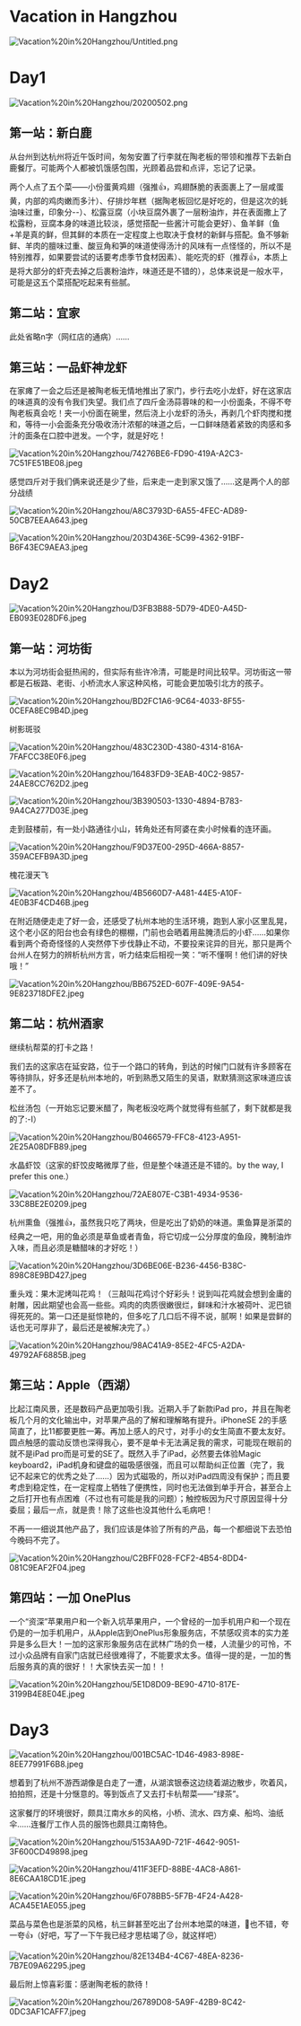 # Vacation in Hangzhou



![Vacation%20in%20Hangzhou/Untitled.png](Vacation%20in%20Hangzhou/Untitled.png)

# Day1

![Vacation%20in%20Hangzhou/20200502.png](Vacation%20in%20Hangzhou/20200502.png)

## 第一站：新白鹿

从台州到达杭州将近午饭时间，匆匆安置了行李就在陶老板的带领和推荐下去新白鹿餐厅。可能两个人都被饥饿感包围，光顾着品尝和点评，忘记了记录。

两个人点了五个菜——小份蛋黄鸡翅（强推👍，鸡翅酥脆的表面裹上了一层咸蛋黄，内部的鸡肉嫩而多汁）、仔排炒年糕（据陶老板回忆是好吃的，但是这次的蚝油味过重，印象分--）、松露豆腐（小块豆腐外裹了一层粉油炸，并在表面撒上了松露粉，豆腐本身的味道比较淡，感觉搭配一些酱汁可能会更好）、鱼羊鲜（鱼+羊是真的鲜，但其鲜的本质在一定程度上也取决于食材的新鲜与搭配。鱼不够新鲜、羊肉的膻味过重、酸豆角和笋的味道使得汤汁的风味有一点怪怪的，所以不是特别推荐，如果要尝试的话要考虑季节食材因素）、能吃壳的虾（推荐👍，本质上是将大部分的虾壳去掉之后裹粉油炸，味道还是不错的），总体来说是一般水平，可能是这五个菜搭配吃起来有些腻。

## 第二站：宜家

此处省略n字（网红店的通病）……

## 第三站：一品虾神龙虾

在家瘫了一会之后还是被陶老板无情地推出了家门，步行去吃小龙虾，好在这家店的味道真的没有令我们失望。我们点了四斤金汤蒜蓉味的和一小份面条，不得不夸陶老板真会吃！夹一小份面在碗里，然后浇上小龙虾的汤头，再剥几个虾肉搅和搅和，等待一小会面条充分吸收汤汁浓郁的味道之后，一口鲜味随着紧致的肉感和多汁的面条在口腔中迸发。一个字，就是好吃！

![Vacation%20in%20Hangzhou/74276BE6-FD90-419A-A2C3-7C51FE51BE08.jpeg](Vacation%20in%20Hangzhou/74276BE6-FD90-419A-A2C3-7C51FE51BE08.jpeg)

感觉四斤对于我们俩来说还是少了些，后来走一走到家又饿了……这是两个人的部分战绩

![Vacation%20in%20Hangzhou/A8C3793D-6A55-4FEC-AD89-50CB7EEAA643.jpeg](Vacation%20in%20Hangzhou/A8C3793D-6A55-4FEC-AD89-50CB7EEAA643.jpeg)

![Vacation%20in%20Hangzhou/203D436E-5C99-4362-91BF-B6F43EC9AEA3.jpeg](Vacation%20in%20Hangzhou/203D436E-5C99-4362-91BF-B6F43EC9AEA3.jpeg)

# Day2

![Vacation%20in%20Hangzhou/D3FB3B88-5D79-4DE0-A45D-EB093E028DF6.jpeg](Vacation%20in%20Hangzhou/D3FB3B88-5D79-4DE0-A45D-EB093E028DF6.jpeg)

## 第一站：河坊街

本以为河坊街会挺热闹的，但实际有些许冷清，可能是时间比较早。河坊街这一带都是石板路、老街、小桥流水人家这种风格，可能会更加吸引北方的孩子。

![Vacation%20in%20Hangzhou/BD2FC1A6-9C64-4033-8F55-0CEFA8EC9B4D.jpeg](Vacation%20in%20Hangzhou/BD2FC1A6-9C64-4033-8F55-0CEFA8EC9B4D.jpeg)

树影斑驳

![Vacation%20in%20Hangzhou/483C230D-4380-4314-816A-7FAFCC38E0F6.jpeg](Vacation%20in%20Hangzhou/483C230D-4380-4314-816A-7FAFCC38E0F6.jpeg)

![Vacation%20in%20Hangzhou/16483FD9-3EAB-40C2-9857-24AE8CC762D2.jpeg](Vacation%20in%20Hangzhou/16483FD9-3EAB-40C2-9857-24AE8CC762D2.jpeg)

![Vacation%20in%20Hangzhou/3B390503-1330-4894-B783-9A4CA277D03E.jpeg](Vacation%20in%20Hangzhou/3B390503-1330-4894-B783-9A4CA277D03E.jpeg)

走到鼓楼前，有一处小路通往小山，转角处还有阿婆在卖小时候看的连环画。

![Vacation%20in%20Hangzhou/F9D37E00-295D-466A-8857-359ACEFB9A3D.jpeg](Vacation%20in%20Hangzhou/F9D37E00-295D-466A-8857-359ACEFB9A3D.jpeg)

槐花漫天飞

![Vacation%20in%20Hangzhou/4B5660D7-A481-44E5-A10F-4E0B3F4CD46B.jpeg](Vacation%20in%20Hangzhou/4B5660D7-A481-44E5-A10F-4E0B3F4CD46B.jpeg)

在附近随便走走了好一会，还感受了杭州本地的生活环境，跑到人家小区里乱晃，这个老小区的阳台也会有绿色的棚棚，门前也会晒着用盐腌渍后的小虾……如果你看到两个奇奇怪怪的人突然停下步伐静止不动，不要投来诧异的目光，那只是两个台州人在努力的辨析杭州方言，听力结束后相视一笑：“听不懂啊！他们讲的好快哦！”

![Vacation%20in%20Hangzhou/BB6752ED-607F-409E-9A54-9E823718DFE2.jpeg](Vacation%20in%20Hangzhou/BB6752ED-607F-409E-9A54-9E823718DFE2.jpeg)

## 第二站：杭州酒家

继续杭帮菜的打卡之路！

我们去的这家店在延安路，位于一个路口的转角，到达的时候门口就有许多顾客在等待排队，好多还是杭州本地的，听到熟悉又陌生的吴语，默默猜测这家味道应该差不了。

松丝汤包（一开始忘记要米醋了，陶老板没吃两个就觉得有些腻了，剩下就都是我的了:-I）

![Vacation%20in%20Hangzhou/B0466579-FFC8-4123-A951-2E25A08DFB89.jpeg](Vacation%20in%20Hangzhou/B0466579-FFC8-4123-A951-2E25A08DFB89.jpeg)

水晶虾饺（这家的虾饺皮略微厚了些，但是整个味道还是不错的。by the way, I prefer this one.）

![Vacation%20in%20Hangzhou/72AE807E-C3B1-4934-9536-33C8BE2E0209.jpeg](Vacation%20in%20Hangzhou/72AE807E-C3B1-4934-9536-33C8BE2E0209.jpeg)

杭州熏鱼（强推👍，虽然我只吃了两块，但是吃出了奶奶的味道。熏鱼算是浙菜的经典之一吧，用的鱼必须是草鱼或者青鱼，将它切成一公分厚度的鱼段，腌制油炸入味，而且必须是糖醋味的才好吃！）

![Vacation%20in%20Hangzhou/3D6BE06E-B236-4456-B38C-898C8E9BD427.jpeg](Vacation%20in%20Hangzhou/3D6BE06E-B236-4456-B38C-898C8E9BD427.jpeg)

重头戏：果木泥烤叫花鸡！（三敲叫花鸡讨个好彩头！说到叫花鸡就会想到金庸的射雕，因此期望也会高一些些。鸡肉的肉质很嫩很烂，鲜味和汁水被荷叶、泥巴锁得死死的。第一口还是挺惊艳的，但多吃了几口后不得不说，腻啊！如果是尝鲜的话也无可厚非了，最后还是被解决完了。）

![Vacation%20in%20Hangzhou/98AC41A9-85E2-4FC5-A2DA-49792AF6885B.jpeg](Vacation%20in%20Hangzhou/98AC41A9-85E2-4FC5-A2DA-49792AF6885B.jpeg)

## 第三站：Apple（西湖）

比起江南风景，还是数码产品更加吸引我。近期入手了新款iPad pro，并且在陶老板几个月的文化输出中，对苹果产品的了解和理解略有提升。iPhoneSE 2的手感简直了，比11都要更胜一筹。再加上感人的尺寸，对手小的女生简直不要太友好。圆点触感的震动反馈也深得我心，要不是单卡无法满足我的需求，可能现在眼前的就不是iPad pro而是可爱的SE了。既然入手了iPad，必然要去体验Magic keyboard2，iPad机身和键盘的磁吸感很强，而且可以帮助纠正位置（完了，我记不起来它的优秀之处了……）因为式磁吸的，所以对iPad四周没有保护；而且要考虑到稳定性，在一定程度上牺牲了便携性，同时也无法做到单手开合，甚至合上之后打开也有点困难（不过也有可能是我的问题）；触控板因为尺寸原因显得十分委屈；最后一点，就是贵！除了这些也没其他什么毛病吧！

不再一一细说其他产品了，我们应该是体验了所有的产品，每一个都细说下去恐怕今晚码不完了。

![Vacation%20in%20Hangzhou/C2BFF028-FCF2-4B54-8DD4-081C9EAF2F04.jpeg](Vacation%20in%20Hangzhou/C2BFF028-FCF2-4B54-8DD4-081C9EAF2F04.jpeg)

## 第四站：一加 OnePlus

一个“资深”苹果用户和一个新入坑苹果用户，一个曾经的一加手机用户和一个现在仍是的一加手机用户，从Apple店到OnePlus形象服务店，不禁感叹资本的实力差异是多么巨大！一加的这家形象服务店在武林广场的负一楼，人流量少的可怜，不过小众品牌有自家门店就已经很难得了，不能要求太多。值得一提的是，一加的售后服务真的真的很好！！大家快去买一加！！

![Vacation%20in%20Hangzhou/5E1D8D09-BE90-4710-817E-3199B4E8E04E.jpeg](Vacation%20in%20Hangzhou/5E1D8D09-BE90-4710-817E-3199B4E8E04E.jpeg)

# Day3

![Vacation%20in%20Hangzhou/001BC5AC-1D46-4983-898E-8EE77991F6B8.jpeg](Vacation%20in%20Hangzhou/001BC5AC-1D46-4983-898E-8EE77991F6B8.jpeg)

想着到了杭州不游西湖像是白走了一遭，从湖滨银泰这边绕着湖边散步，吹着风，拍拍照，还是十分惬意的。等到饭点了又去打卡杭帮菜——“绿茶”。

这家餐厅的环境很好，颇具江南水乡的风格，小桥、流水、四方桌、船坞、油纸伞……连餐厅工作人员的服饰也颇具江南特色。

![Vacation%20in%20Hangzhou/5153AA9D-721F-4642-9051-3F600CD49898.jpeg](Vacation%20in%20Hangzhou/5153AA9D-721F-4642-9051-3F600CD49898.jpeg)

![Vacation%20in%20Hangzhou/411F3EFD-88BE-4AC8-A861-8E6CAA18CD1E.jpeg](Vacation%20in%20Hangzhou/411F3EFD-88BE-4AC8-A861-8E6CAA18CD1E.jpeg)

![Vacation%20in%20Hangzhou/6F078BB5-5F7B-4F24-A428-ACA45E1AE055.jpeg](Vacation%20in%20Hangzhou/6F078BB5-5F7B-4F24-A428-ACA45E1AE055.jpeg)

菜品与菜色也是浙菜的风格，杭三鲜甚至吃出了台州本地菜的味道，🦐也不错，夸一夸👍（好吧，写了一下午我已经才思枯竭了😢，就这样吧）

![Vacation%20in%20Hangzhou/82E134B4-4C67-48EA-8236-7B7E09A62295.jpeg](Vacation%20in%20Hangzhou/82E134B4-4C67-48EA-8236-7B7E09A62295.jpeg)

最后附上惊喜彩蛋：感谢陶老板的款待！

![Vacation%20in%20Hangzhou/26789D08-5A9F-42B9-8C42-0DC3AF1CAFF7.jpeg](Vacation%20in%20Hangzhou/26789D08-5A9F-42B9-8C42-0DC3AF1CAFF7.jpeg)